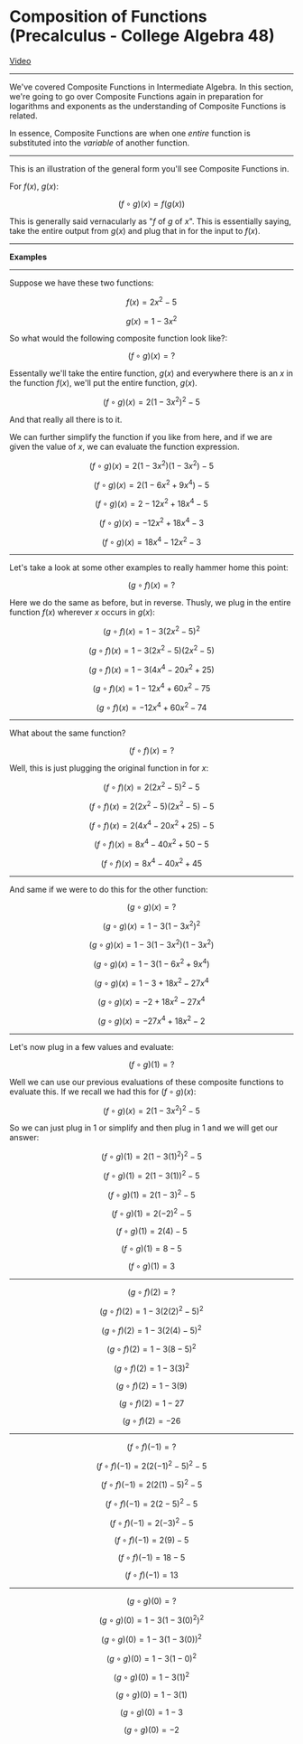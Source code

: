 # Composition of Functions (Precalculus - College Algebra 48)

[Video](https://www.youtube.com/watch?v=EsgHKmLSPVc)

---

We've covered Composite Functions in Intermediate Algebra. In this section,
we're going to go over Composite Functions again in preparation for logarithms
and exponents as the understanding of Composite Functions is related.

In essence, Composite Functions are when one _entire_ function is substituted
into the _variable_ of another function.

---

This is an illustration of the general form you'll see Composite Functions in.

For $f(x)$, $g(x)$:

$$ (f \circ g)(x) = f(g(x)) $$

This is generally said vernacularly as "$f$ of $g$ of $x$". This is essentially
saying, take the entire output from $g(x)$ and plug that in for the input to
$f(x)$.

---

**Examples**

---

Suppose we have these two functions:

$$ f(x) = 2x^2 - 5 $$

$$ g(x) = 1 - 3x^2 $$

So what would the following composite function look like?:

$$ (f \circ g)(x) = \text{?} $$

Essentally we'll take the entire function, $g(x)$ and everywhere there is an $x$
in the function $f(x)$, we'll put the entire function, $g(x)$.

$$ (f \circ g)(x) = 2(1 - 3x^2)^2 - 5 $$

And that really all there is to it.

We can further simplify the function if you like from here, and if we are given
the value of $x$, we can evaluate the function expression.

$$ (f \circ g)(x) = 2(1 - 3x^2)(1 - 3x^2) - 5 $$

$$ (f \circ g)(x) = 2(1 - 6x^2 + 9x^4) - 5 $$

$$ (f \circ g)(x) = 2 - 12x^2 + 18x^4 - 5 $$

$$ (f \circ g)(x) = -12x^2 + 18x^4 - 3 $$

$$ (f \circ g)(x) = 18x^4 -12x^2 - 3 $$

---

Let's take a look at some other examples to really hammer home this point:

$$ (g \circ f)(x) = \text{?} $$

Here we do the same as before, but in reverse. Thusly, we plug in the entire
function $f(x)$ wherever $x$ occurs in $g(x)$:

$$ (g \circ f)(x) = 1 - 3(2x^2 - 5)^2 $$

$$ (g \circ f)(x) = 1 - 3(2x^2 - 5)(2x^2 - 5) $$

$$ (g \circ f)(x) = 1 - 3(4x^4 - 20x^2 + 25) $$

$$ (g \circ f)(x) = 1 - 12x^4 + 60x^2 - 75 $$

$$ (g \circ f)(x) = -12x^4 + 60x^2 - 74 $$

---

What about the same function?

$$ (f \circ f)(x) = \text{?} $$

Well, this is just plugging the original function in for $x$:

$$ (f \circ f)(x) = 2(2x^2 - 5)^2 - 5 $$

$$ (f \circ f)(x) = 2(2x^2 - 5)(2x^2 - 5) - 5 $$

$$ (f \circ f)(x) = 2(4x^4 - 20x^2 + 25) - 5 $$

$$ (f \circ f)(x) = 8x^4 - 40x^2 + 50 - 5 $$

$$ (f \circ f)(x) = 8x^4 - 40x^2 + 45 $$

---

And same if we were to do this for the other function:

$$ (g \circ g)(x) = \text{?} $$

$$ (g \circ g)(x) = 1 - 3(1 - 3x^2)^2 $$

$$ (g \circ g)(x) = 1 - 3(1 - 3x^2)(1 - 3x^2) $$

$$ (g \circ g)(x) = 1 - 3(1 - 6x^2 + 9x^4) $$

$$ (g \circ g)(x) = 1 - 3 + 18x^2 - 27x^4 $$

$$ (g \circ g)(x) = -2 + 18x^2 - 27x^4 $$

$$ (g \circ g)(x) = -27x^4 + 18x^2 - 2 $$

---

Let's now plug in a few values and evaluate:

$$ (f \circ g)(1) = \text{?} $$

Well we can use our previous evaluations of these composite functions to
evaluate this. If we recall we had this for $(f \circ g)(x)$:

$$ (f \circ g)(x) = 2(1 - 3x^2)^2 - 5 $$

So we can just plug in $1$ or simplify and then plug in $1$ and we will get our
answer:

$$ (f \circ g)(1) = 2(1 - 3(1)^2)^2 - 5 $$

$$ (f \circ g)(1) = 2(1 - 3(1))^2 - 5 $$

$$ (f \circ g)(1) = 2(1 - 3)^2 - 5 $$

$$ (f \circ g)(1) = 2(-2)^2 - 5 $$

$$ (f \circ g)(1) = 2(4) - 5 $$

$$ (f \circ g)(1) = 8 - 5 $$

$$ (f \circ g)(1) = 3 $$

---

$$ (g \circ f)(2) = \text{?} $$

$$ (g \circ f)(2) = 1 - 3(2(2)^2 - 5)^2 $$

$$ (g \circ f)(2) = 1 - 3(2(4) - 5)^2 $$

$$ (g \circ f)(2) = 1 - 3(8 - 5)^2 $$

$$ (g \circ f)(2) = 1 - 3(3)^2 $$

$$ (g \circ f)(2) = 1 - 3(9) $$

$$ (g \circ f)(2) = 1 - 27 $$

$$ (g \circ f)(2) = -26 $$

---

$$ (f \circ f)(-1) = \text{?} $$

$$ (f \circ f)(-1) = 2(2(-1)^2 - 5)^2 - 5 $$

$$ (f \circ f)(-1) = 2(2(1) - 5)^2 - 5 $$

$$ (f \circ f)(-1) = 2(2 - 5)^2 - 5 $$

$$ (f \circ f)(-1) = 2(-3)^2 - 5 $$

$$ (f \circ f)(-1) = 2(9) - 5 $$

$$ (f \circ f)(-1) = 18 - 5 $$

$$ (f \circ f)(-1) = 13 $$

---

$$ (g \circ g)(0) = \text{?} $$

$$ (g \circ g)(0) = 1 - 3(1 - 3(0)^2)^2 $$

$$ (g \circ g)(0) = 1 - 3(1 - 3(0))^2 $$

$$ (g \circ g)(0) = 1 - 3(1 - 0)^2 $$

$$ (g \circ g)(0) = 1 - 3(1)^2 $$

$$ (g \circ g)(0) = 1 - 3(1) $$

$$ (g \circ g)(0) = 1 - 3 $$

$$ (g \circ g)(0) = -2 $$
